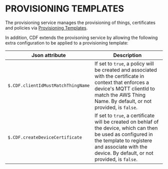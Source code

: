 # PROVISIONING TEMPLATES

The provisioning service manages the provisioning of things, certificates and policies via [Provisioning Templates](https://docs.aws.amazon.com/iot/latest/developerguide/provision-template.html).

In addition, CDF extends the provisoning service by allowing the following extra configuration to be applied to a provisioning template:

| Json attribute | Description |
| --- | --- |
| `$.CDF.clientIdMustMatchThingName` | If set to `true`, a policy will be created and associated with the certificate in context that enforces a device's MQTT clientId to match the AWS Thing Name.  By default, or not provided, is `false`. |
| `$.CDF.createDeviceCertificate` | If set to `true`, a certificate will be created on behlaf of the device, which can then be used as configured in the template to registere and associate with the device.  By default, or not provided, is `false`. |
